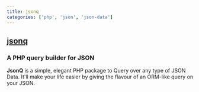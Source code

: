 ```yaml
---
title: jsonq
categories: ['php', 'json', 'json-data']
---
```

## [jsonq](https://github.com/nahid/jsonq)

### A PHP query builder for JSON


**JsonQ** is a simple, elegant PHP package to Query over any type of JSON Data. It'll make your life easier by giving the flavour of an ORM-like query on your JSON.
